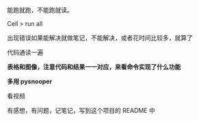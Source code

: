 
能跑就跑，不能跑就读。

Cell > run all  

出现错误如果能解决就做笔记，不能解决，或者花时间比较多，就算了 

代码通读一遍

**表格和图像，注意代码和结果一一对应，来看命令实现了什么功能**

**多用 pysnooper**  

看视频  

有感想，有问题，记笔记，写到这个项目的 README 中  

